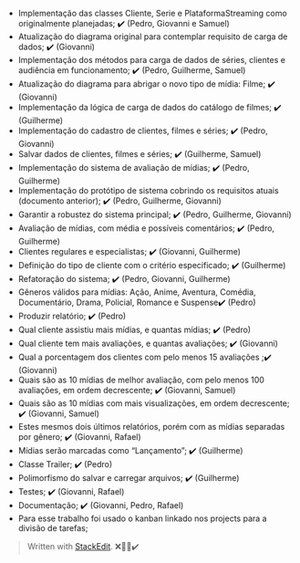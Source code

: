 - Implementação das classes Cliente, Serie e PlataformaStreaming como originalmente planejadas; ✔️ (Pedro, Giovanni e Samuel)
- Atualização do diagrama original para contemplar requisito de carga de dados; ✔️ (Giovanni)
- Implementação dos métodos para carga de dados de séries, clientes e audiência em funcionamento; ✔️ (Pedro, Guilherme, Samuel)
- Atualização do diagrama para abrigar o novo tipo de mídia: Filme; ✔️ (Giovanni)
- Implementação da lógica de carga de dados do catálogo de filmes; ✔️ (Guilherme)
- Implementação do cadastro de clientes, filmes e séries; ✔️ (Pedro, Giovanni)
- Salvar dados de clientes, filmes e séries; ✔️ (Guilherme, Samuel)
- Implementação do sistema de avaliação de mídias; ✔️ (Pedro, Guilherme)
- Implementação do protótipo de sistema cobrindo os requisitos atuais (documento anterior); ✔️ (Pedro, Guilherme, Giovanni)
- Garantir a robustez do sistema principal; ✔️ (Pedro, Guilherme, Giovanni)
- Avaliação de mídias, com média e possíveis comentários; ✔️ (Pedro, Guilherme)
- Clientes regulares e especialistas; ✔️ (Giovanni, Guilherme)
- Definição do tipo de cliente com o critério especificado; ✔️ (Guilherme)
- Refatoração do sistema; ✔️ (Pedro, Giovanni, Guilherme)
- Gêneros válidos para mídias: Ação, Anime, Aventura, Comédia, Documentário, Drama, Policial, Romance e Suspense✔️ (Pedro)
- Produzir relatório; ✔️ (Pedro)
- Qual cliente assistiu mais mídias, e quantas mídias; ✔️ (Pedro)
- Qual cliente tem mais avaliações, e quantas avaliações; ✔️ (Giovanni)
- Qual a porcentagem dos clientes com pelo menos 15 avaliações ;✔️ (Giovanni)
- Quais são as 10 mídias de melhor avaliação, com pelo menos 100 avaliações, em ordem decrescente; ✔️ (Giovanni, Samuel)
- Quais são as 10 mídias com mais visualizações, em ordem decrescente; ✔️ (Giovanni, Samuel)
- Estes mesmos dois últimos relatórios, porém com as mídias separadas por gênero; ✔️ (Giovanni, Rafael)
- Mídias serão marcadas como “Lançamento”; ✔️ (Guilherme)
- Classe Trailer; ✔️ (Pedro)
- Polimorfismo do salvar e carregar arquivos; ✔️ (Guilherme)
- Testes; ✔️ (Giovanni, Rafael)
- Documentação; ✔️ (Giovanni, Pedro, Rafael)
- Para esse trabalho foi usado o kanban linkado nos projects para a divisão de tarefas;

> Written with [StackEdit](https://stackedit.io/).
❌👨‍💻✔️
